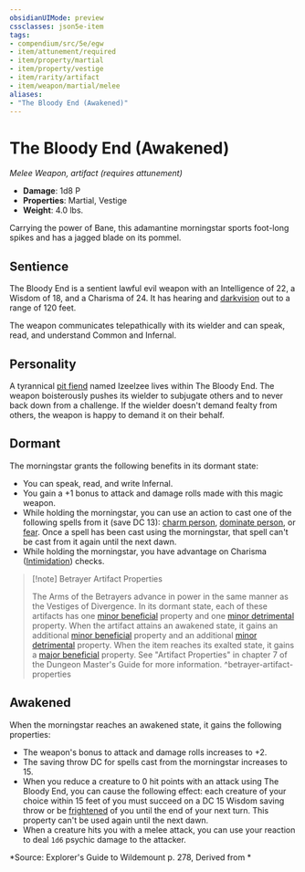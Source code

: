 ```yaml
---
obsidianUIMode: preview
cssclasses: json5e-item
tags:
- compendium/src/5e/egw
- item/attunement/required
- item/property/martial
- item/property/vestige
- item/rarity/artifact
- item/weapon/martial/melee
aliases: 
- "The Bloody End (Awakened)"
---
```

# The Bloody End (Awakened)
*Melee Weapon, artifact (requires attunement)*  

- **Damage**: 1d8 P
- **Properties**: Martial, Vestige
- **Weight**: 4.0 lbs.

Carrying the power of Bane, this adamantine morningstar sports foot-long spikes and has a jagged blade on its pommel.

## Sentience

The Bloody End is a sentient lawful evil weapon with an Intelligence of 22, a Wisdom of 18, and a Charisma of 24. It has hearing and [darkvision](/compendium/rules/senses.md#darkvision) out to a range of 120 feet.

The weapon communicates telepathically with its wielder and can speak, read, and understand Common and Infernal.

## Personality

A tyrannical [pit fiend](/compendium/bestiary/fiend/pit-fiend.md) named Izeelzee lives within The Bloody End. The weapon boisterously pushes its wielder to subjugate others and to never back down from a challenge. If the wielder doesn't demand fealty from others, the weapon is happy to demand it on their behalf.

## Dormant

The morningstar grants the following benefits in its dormant state:

- You can speak, read, and write Infernal.  
- You gain a +1 bonus to attack and damage rolls made with this magic weapon.  
- While holding the morningstar, you can use an action to cast one of the following spells from it (save DC 13): [charm person](/compendium/spells/charm-person.md), [dominate person](/compendium/spells/dominate-person.md), or [fear](/compendium/spells/fear.md). Once a spell has been cast using the morningstar, that spell can't be cast from it again until the next dawn.  
- While holding the morningstar, you have advantage on Charisma ([Intimidation](/compendium/rules/skills.md#Intimidation)) checks.  

> [!note] Betrayer Artifact Properties
> 
> The Arms of the Betrayers advance in power in the same manner as the Vestiges of Divergence. In its dormant state, each of these artifacts has one [minor beneficial](/compendium/tables/artifact-properties-minor-beneficial-properties.md) property and one [minor detrimental](/compendium/tables/artifact-properties-minor-detrimental-properties.md) property. When the artifact attains an awakened state, it gains an additional [minor beneficial](/compendium/tables/artifact-properties-minor-beneficial-properties.md) property and an additional [minor detrimental](/compendium/tables/artifact-properties-minor-detrimental-properties.md) property. When the item reaches its exalted state, it gains a [major beneficial](/compendium/tables/artifact-properties-major-beneficial-properties.md) property. See "Artifact Properties" in chapter 7 of the Dungeon Master's Guide for more information.
^betrayer-artifact-properties

## Awakened

When the morningstar reaches an awakened state, it gains the following properties:

- The weapon's bonus to attack and damage rolls increases to +2.  
- The saving throw DC for spells cast from the morningstar increases to 15.  
- When you reduce a creature to 0 hit points with an attack using The Bloody End, you can cause the following effect: each creature of your choice within 15 feet of you must succeed on a DC 15 Wisdom saving throw or be [frightened](2.%20GM%20Tools/Misc%20DND%20Handbook/compendium/rules/conditions.md#frightened) of you until the end of your next turn. This property can't be used again until the next dawn.  
- When a creature hits you with a melee attack, you can use your reaction to deal `1d6` psychic damage to the attacker.  

*Source: Explorer's Guide to Wildemount p. 278, Derived from *